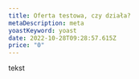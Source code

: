 ```yaml
---
title: Oferta testowa, czy działa?
metaDescription: meta
yoastKeyword: yoast
date: 2022-10-28T09:28:57.615Z
price: "0"
---
```

t﻿ekst
